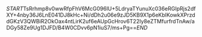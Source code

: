 $START$TsRrhmp8v0wwRfpFhV6McG096lU+5LdryaTYunuXc036eRGIpRjs2dfXY+4nby36J6LnE041DJ8kHc+Ni/dDh2u06e9zJD5KB9X1p6eKbIKowkXPrzddGKzV3QWBiR2OkOax4ntLirK2uf6eAUpGcHrov6T22Iy8eZTMfurfrdTnAw/aDGy58Ze9Ug1DJFD/B4W0CDvv6pN1iuS7/ms+Pg==$END$